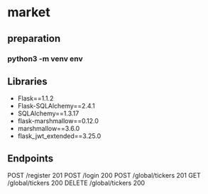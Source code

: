 # market

## preparation
### python3 -m venv env


## Libraries
* Flask==1.1.2
* Flask-SQLAlchemy==2.4.1
* SQLAlchemy==1.3.17
* flask-marshmallow==0.12.0
* marshmallow==3.6.0
* flask_jwt_extended==3.25.0


## Endpoints
POST /register 201
POST /login 200
POST /global/tickers 201
GET /global/tickers 200
DELETE /global/tickers 200